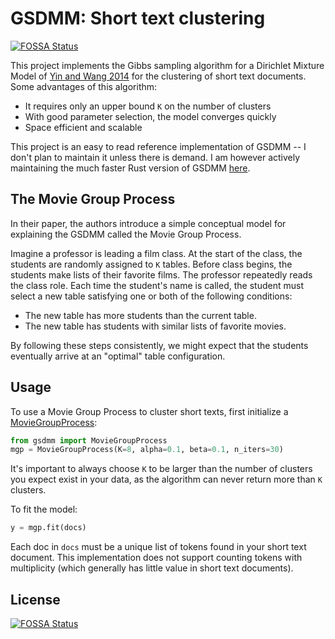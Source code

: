 # GSDMM: Short text clustering
[![FOSSA Status](https://app.fossa.com/api/projects/git%2Bgithub.com%2Frwalk%2Fgsdmm.svg?type=shield)](https://app.fossa.com/projects/git%2Bgithub.com%2Frwalk%2Fgsdmm?ref=badge_shield)


This project implements the Gibbs sampling algorithm for a Dirichlet Mixture Model of [Yin and Wang 2014](https://pdfs.semanticscholar.org/058a/d0815ce350f0e7538e00868c762be78fe5ef.pdf) for the 
clustering of short text documents. 
Some advantages of this algorithm:
 - It requires only an upper bound `K` on the number of clusters
 - With good parameter selection, the model converges quickly
 - Space efficient and scalable

This project is an easy to read reference implementation of GSDMM -- I don't plan to maintain it unless there is demand. I am however actively maintaining the much faster Rust version of GSDMM [here](https://github.com/rwalk/gsdmm-rust).

## The Movie Group Process
In their paper, the authors introduce a simple conceptual model for explaining the GSDMM called the Movie Group Process.

Imagine a professor is leading a film class. At the start of the class, the students
are randomly assigned to `K` tables. Before class begins, the students make lists of
their favorite films. The professor repeatedly reads the class role. Each time the student's name is called,
the student must select a new table satisfying one or both of the following conditions:

- The new table has more students than the current table.
- The new table has students with similar lists of favorite movies.

By following these steps consistently, we might expect that the students eventually arrive at an "optimal" table configuration.

## Usage
To use a Movie Group Process to cluster short texts, first initialize a [MovieGroupProcess](gsdmm/mgp.py):
```python
from gsdmm import MovieGroupProcess
mgp = MovieGroupProcess(K=8, alpha=0.1, beta=0.1, n_iters=30)
```
It's important to always choose `K` to be larger than the number of clusters you expect exist in your data, as the algorithm
can never return more than `K` clusters.

To fit the model:
```python
y = mgp.fit(docs)
```
Each doc in `docs` must be a unique list of tokens found in your short text document. This implementation does not support
counting tokens with multiplicity (which generally has little value in short text documents).


## License
[![FOSSA Status](https://app.fossa.com/api/projects/git%2Bgithub.com%2Frwalk%2Fgsdmm.svg?type=large)](https://app.fossa.com/projects/git%2Bgithub.com%2Frwalk%2Fgsdmm?ref=badge_large)